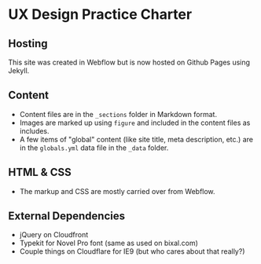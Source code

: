 # UX Design Practice  Charter

## Hosting
This site was created in Webflow but is now hosted on Github Pages using Jekyll.

## Content
- Content files are in the `_sections` folder in Markdown format.
- Images are marked up using `figure` and included in the content files as includes.
- A few items of "global" content (like site title, meta description, etc.) are in the `globals.yml` data file in the `_data` folder.

## HTML & CSS
- The markup and CSS are mostly carried over from Webflow.

## External Dependencies
- jQuery on Cloudfront
- Typekit for Novel Pro font (same as used on bixal.com)
- Couple things on Cloudflare for IE9 (but who cares about that really?)

